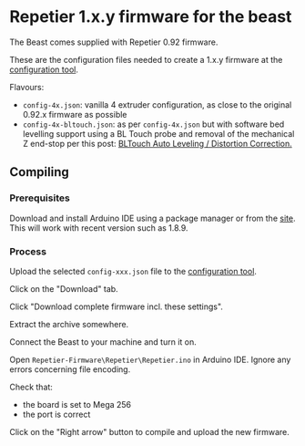 # Repetier 1.x.y firmware for the beast

The Beast comes supplied with Repetier 0.92 firmware.

These are the configuration files needed to create a 1.x.y firmware at the [configuration tool].

Flavours:

 * `config-4x.json`: vanilla 4 extruder configuration, as close to the original 0.92.x firmware as possible
 * `config-4x-bltouch.json`: as per `config-4x.json` but with software bed levelling support using a BL Touch probe and removal of the mechanical Z end-stop per this post: [BLTouch Auto Leveling / Distortion Correction.](http://3dbeastbuilders.boards.net/thread/231/bltouch-auto-leveling-distortion-correction)

## Compiling

### Prerequisites

Download and install Arduino IDE using a package manager or from the [site](https://www.arduino.cc/en/Main/Software). This will work with recent version such as 1.8.9.

### Process

Upload the selected `config-xxx.json` file to the [configuration tool].

Click on the "Download" tab.

Click "Download complete firmware incl. these settings".

Extract the archive somewhere.

Connect the Beast to your machine and turn it on.

Open `Repetier-Firmware\Repetier\Repetier.ino` in Arduino IDE. Ignore any errors concerning file encoding.

Check that:

* the board is set to Mega 256
* the port is correct

Click on the "Right arrow" button to compile and upload the new firmware.



[configuration tool]: https://www.repetier.com/firmware/v100/index.php

